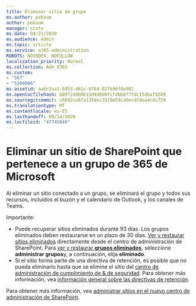 ```yaml
---
title: Eliminar sitio de grupo
ms.author: pebaum
author: pebaum
manager: scotv
ms.date: 04/21/2020
ms.audience: Admin
ms.topic: article
ms.service: o365-administration
ROBOTS: NOINDEX, NOFOLLOW
localization_priority: Normal
ms.collection: Adm_O365
ms.custom:
- "567"
- "5200006"
ms.assetid: aa6c2aa1-6853-461c-8764-01fb96f8e981
ms.openlocfilehash: 6087240b0615d4d0d6fcfdbbb77fdc15dbafd289
ms.sourcegitcommit: c6692ce0fa1358ec3529e59ca0ecdfdea4cdc759
ms.translationtype: MT
ms.contentlocale: es-ES
ms.lasthandoff: 09/14/2020
ms.locfileid: "47745840"
---
```

# <a name="delete-a-sharepoint-site-that-belongs-to-a-microsoft-365-group"></a>Eliminar un sitio de SharePoint que pertenece a un grupo de 365 de Microsoft

Al eliminar un sitio conectado a un grupo, se eliminará el grupo y todos sus recursos, incluidos el buzón y el calendario de Outlook, y los canales de Teams.
  
Importante:

- Puede recuperar sitios eliminados durante 93 días. Los grupos eliminados deben restaurarse en un plazo de 30 días. [Ver y restaurar sitios eliminados](https://admin.microsoft.com/sharepoint?page=recyclebin&modern=true) directamente desde el centro de administración de SharePoint. Para [ver y restaurar **grupos eliminados**](https://outlook.office.com/people/group/deleted), seleccione **administrar grupos**y, a continuación, elija **eliminado**.
- Si el sitio forma parte de una directiva de retención, es posible que no pueda eliminarlo hasta que se elimine el sitio del [centro de administración de cumplimiento de & de seguridad](https://protection.office.com/?rfr=AdminCenter#/retention). Para obtener más información, vea [información general sobre las directivas de retención](https://docs.microsoft.com/microsoft-365/compliance/retention-policies).
  
Para obtener más información, vea [administrar sitios en el nuevo centro de administración de SharePoint](https://docs.microsoft.com/sharepoint/manage-sites-in-new-admin-center).

